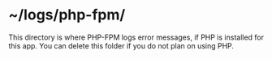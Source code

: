 # ~/logs/php-fpm/

This directory is where PHP-FPM logs error messages, if PHP is installed for this app. You can delete this folder if you do not plan on using PHP.
